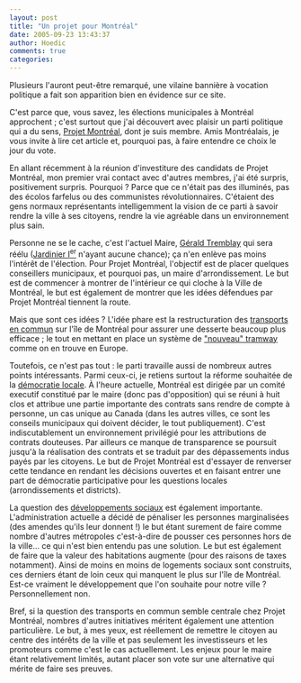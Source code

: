 ```yaml
---
layout: post
title: "Un projet pour Montréal"
date: 2005-09-23 13:43:37
author: Hoedic
comments: true
categories: 
---
```



Plusieurs l'auront peut-être remarqué, une vilaine bannière à vocation politique a fait son apparition bien en évidence sur ce site.

C'est parce que, vous savez, les élections municipales à Montréal approchent ; c'est surtout que j'ai découvert avec plaisir un parti politique qui a du sens, [Projet Montréal](http://www.projetmontreal.org/), dont je suis membre. Amis Montréalais, je vous invite à lire cet article et, pourquoi pas, à faire entendre ce choix le jour du vote.

En allant récemment à la réunion d'investiture des candidats de Projet Montréal, mon premier vrai contact avec d'autres membres, j'ai été surpris, positivement surpris. Pourquoi ? Parce que ce n'était pas des illuminés, pas des écolos farfelus ou des communistes révolutionnaires. C'étaient des gens normaux représentants intelligemment la vision de ce parti à savoir rendre la ville à ses citoyens, rendre la vie agréable dans un environnement plus sain.

Personne ne se le cache, c'est l'actuel Maire, [Gérald Tremblay](http://static.flickr.com/5/9529142_fa8cb2a667_o.jpg) qui sera réélu ([Jardinier I<sup>er</sup>](http://static.flickr.com/9/13195129_6ebee855c0_o.jpg) n'ayant aucune chance); ça n'en enlève pas moins l'intérêt de l'élection. Pour Projet Montréal, l'objectif est de placer quelques conseillers municipaux, et pourquoi pas, un maire d'arrondissement. Le but est de commencer à montrer de l'intérieur ce qui cloche à la Ville de Montréal, le but est également de montrer que les idées défendues par Projet Montréal tiennent la route.

Mais que sont ces idées ? L'idée phare est la restructuration des [transports en commun](http://www.projetmontreal.org/dossiers/dossier004.php) sur l'île de Montréal pour assurer une desserte beaucoup plus efficace ; le tout en mettant en place un système de ["nouveau" tramway](http://www.projetmontreal.org/galerie/thumbs.php?cat=1008) comme on en trouve en Europe.

Toutefois, ce n'est pas tout : le parti travaille aussi de nombreux autres points intéressants. Parmi ceux-ci, je retiens surtout la réforme souhaitée de la [démocratie locale](http://www.projetmontreal.org/chantiers/democratie/). À l'heure actuelle, Montréal est dirigée par un comité executif constitué par le maire (donc pas d'opposition) qui se réuni à huit clos et attribue une partie importante des contrats sans rendre de compte à personne, un cas unique au Canada (dans les autres villes, ce sont les conseils municipaux qui doivent décider, le tout publiquement). C'est indiscutablement un environnement privilégié pour les attributions de contrats douteuses. Par ailleurs ce manque de transparence se poursuit jusqu'à la réalisation des contrats et se traduit par des dépassements indus payés par les citoyens. Le but de Projet Montréal est d'essayer de renverser cette tendance en rendant les décisions ouvertes et en faisant entrer une part de démocratie participative pour les questions locales (arrondissements et districts).

La question des [développements sociaux](http://www.projetmontreal.org/chantiers/habitation/) est également importante. L'administration actuelle a décidé de pénaliser les personnes marginalisées (des amendes qu'ils leur donnent !) le but étant surement de faire comme nombre d'autres métropoles c'est-à-dire de pousser ces personnes hors de la ville... ce qui n'est bien entendu pas une solution. Le but est également de faire que la valeur des habitations augmente (pour des raisons de taxes notamment). Ainsi de moins en moins de logements sociaux sont construits, ces derniers étant de loin ceux qui manquent le plus sur l'île de Montréal. Est-ce vraiment le développement que l'on souhaite pour notre ville ? Personnellement non.

Bref, si la question des transports en commun semble centrale chez Projet Montréal, nombres d'autres initiatives méritent également une attention particulière. Le but, à mes yeux, est réellement de remettre le citoyen au centre des intérêts de la ville et pas seulement les investisseurs et les promoteurs comme c'est le cas actuellement. Les enjeux pour le maire étant relativement limités, autant placer son vote sur une alternative qui mérite de faire ses preuves.